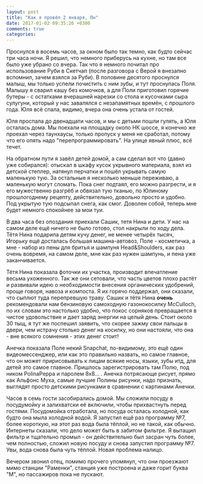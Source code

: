 ```yaml
---
layout: post
title: "Как я провёл 2 января, Пн"
date: 2017-01-02 09:35:26 +0300
comments: true
categories: 
---
```

Проснулся в восемь часов, за окном было так темно, как будто сейчас три часа ночи. Я решил, что немного приберусь на кухне, но там все было уже убрано со вчера. Так что я немного почитал про использование Руби в Скетчап (после разговора с Верой я внезапно вспомнил, зачем взялся за Руби). В половине десятого проснулся малыш, мы только успели почистить с ним зубы, и тут проснулась Поля. Малышу я сварил кашу без комочков, а для Поли приготовил горячие бутеры - с остатками вчерашней нарезки со стола и кусочками сыра сулугуни, который у нас завалялся с незапамятных времён, с прошлого года. Юля всё спала, видимо, вчера она очень устала от гостей.

Юля проспала до двенадцати часов, и мы с детьми пошли гулять, а Юля осталась дома. Мы поехали на площадку около НК шоссе, я конечно же проехал через таунхаусы, только пропуск у меня не сработал, потому что его опять надо "перепрограммировать". На улице явный плюс, всё течет.



На обратном пути я завёл детей домой, а сам сделал вот что (давно уже собирался): отыскал в шкафу кусок укрывного материала, взял из детской степлер, натянул перчатки и пошёл укрывать самую маленькую тую. За остальные я несколько меньше переживаю, а маленькую могут сломать. Пока снег подтаял, его можно разгрести, и я его мужественно разгрёб и обвязал тую тканью, по Юлиному прошлогоднему рецепту, действительно, довольно просто и удобно. Под укрытую тую подсыпал снега, как смог. Доволен собой, теперь мне будет немного спокойнее за мои туи.

В два часа без опоздания приехали Сашик, тетя Нина и дети. У нас на самом деле ещё ничего не было готово, стол накрыли по ходу дела. Тётя Нина подарила детям кучу денег, не менее четырёх тысяч, Игорьку ещё досталась большая машина-автовоз, Поле - косметичка, а мне - набор из пены для бритья и шампуня Head&Shoulders, как раз очень вовремя, на самом деле, мне как раз нужен шампунь, и пена уже заканчивается.

Тётя Нина показала фоточки их участка, производит впечатление весьма ухоженного. Так же они сетовали, что часть цветов плохо растёт и развивали идею о необходимости внесения органических удобрений, проще говоря, навоза и компоста. Я их горячо поддержал, они сказали, что сыплют туда перепревшую траву. Сашик и тётя Нина __очень__ рекомендовали нам бензиновую самоходную газонокосилку McCulloch, по их словам это настолько удобно, что покос сорняков превращается в чистое удовольствие и дает заряд энергии на целый день. Стоит около 30 тыщ, я тут же поспешил заявить, что скорее зажму свои пальцы в двери, чем истрачу столько денег на косилку, но они настояли, что она - вне всякого сомнения - этих денег стоит!

Анечка показала Поле некий Snapchat, по-видимому, это ещё один видеомессенджер, или как это правильно назвать, но самое главное, что он может пририсовывать к лицам всякие носы, языки, зубы итд, для детей это самое главное. Пришлось зарегистрировать там Полю, под ником PolinaPeppa и паролем 8x8... . Анечка потрясающе рисует, прямо как Альфонс Муха, самые лучшие Полины рисунки, надо признать, выглядят просто детскими рисунками в сравнении с картинами Анечки.

Часов в семь гости засобирались домой. Мы сложили посуду в посудумойку и залихватски её включили, чтобы прихвастнуть перед гостями. Посудомойка отработала, но посуда осталась холодной, как будто она мыла холодной водой. Я запустил ещё раз программу №7, более короткую, на этот раз вода была тёплой, но не такой, как обычно. Интернеты сказали, что дело может быть в забитом фильтре. Я вытащил фильтр и тщательно промыл - он действительно был засран чуть более, чем полностью, сложил новую посуду и снова запустил программу №7. Увы, вода снова была чуть тёплой. Новая проблема налицо.

Вечером звонил отец, помимо прочего упомянул, что они проезжают мимо станции "Раменки", станция уже построена и даже горит буква "М", но пассажиров пока не пускают.